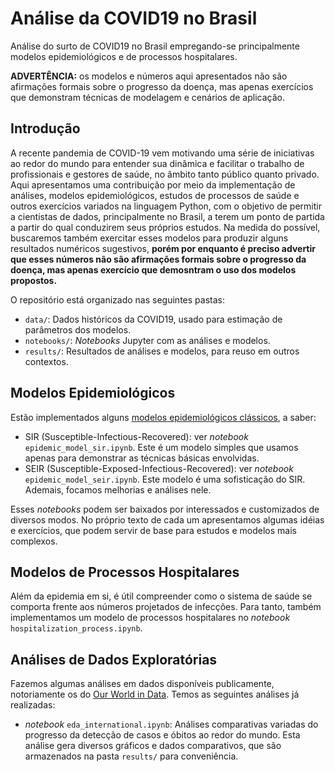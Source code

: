 # Análise da COVID19 no Brasil

Análise do surto de COVID19 no Brasil empregando-se principalmente modelos epidemiológicos e de processos hospitalares.

**ADVERTÊNCIA:** os modelos e números aqui apresentados não são afirmações formais sobre o progresso da doença, mas apenas exercícios que demonstram técnicas de modelagem e cenários de aplicação.

## Introdução

A recente pandemia de COVID-19 vem motivando uma série de iniciativas ao redor do mundo para entender sua dinâmica e facilitar o trabalho de profissionais e gestores de saúde, no âmbito tanto público quanto privado. Aqui apresentamos uma contribuição por meio da implementação de análises, modelos epidemiológicos, estudos de processos de saúde e outros exercícios variados na linguagem Python, com o objetivo de permitir a cientistas de dados, principalmente no Brasil, a terem um ponto de partida a partir do qual conduzirem seus próprios estudos. Na medida do possível, buscaremos também exercitar esses modelos para produzir alguns resultados numéricos sugestivos, **porém por enquanto é preciso advertir que esses números não são afirmações formais sobre o progresso da doença, mas apenas exercício que demosntram o uso dos modelos propostos.**

O repositório está organizado nas seguintes pastas:

  - `data/`: Dados históricos da COVID19, usado para estimação de parâmetros dos modelos.
  - `notebooks/`: *Notebooks* Jupyter com as análises e modelos.
  - `results/`: Resultados de análises e modelos, para reuso em outros contextos.


## Modelos Epidemiológicos

Estão implementados alguns [modelos epidemiológicos clássicos](https://en.wikipedia.org/wiki/Compartmental_models_in_epidemiology), a saber:

  - SIR (Susceptible-Infectious-Recovered): ver *notebook* `epidemic_model_sir.ipynb`. Este é um modelo simples que usamos apenas para demonstrar as técnicas básicas envolvidas.
  - SEIR (Susceptible-Exposed-Infectious-Recovered): ver *notebook* `epidemic_model_seir.ipynb`. Este modelo é uma sofisticação do SIR. Ademais, focamos melhorias e análises nele.

Esses *notebooks* podem ser baixados por interessados e customizados de diversos modos. No próprio texto de cada um apresentamos algumas idéias e exercícios, que podem servir de base para estudos e modelos mais complexos.



## Modelos de Processos Hospitalares

Além da epidemia em si, é útil compreender como o sistema de saúde se comporta frente aos números projetados de infecções. Para tanto, também implementamos um modelo de processos hospitalares no *notebook* `hospitalization_process.ipynb`.


## Análises de Dados Exploratórias

Fazemos algumas análises em dados disponíveis publicamente, notoriamente os do [Our World in Data](https://ourworldindata.org/coronavirus-source-data ). Temos as seguintes análises já realizadas:

  - *notebook* `eda_international.ipynb`: Análises comparativas variadas do progresso da detecção de casos e óbitos ao redor do mundo. Esta análise gera diversos gráficos e dados comparativos, que são armazenados na pasta `results/` para conveniência.
 
